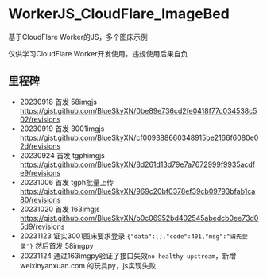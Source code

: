 # WorkerJS_CloudFlare_ImageBed

基于CloudFlare Worker的JS，多个图床示例

仅供学习CloudFlare Worker开发使用，违规使用后果自负

## 里程碑

- 20230918 首发 58imgjs https://gist.github.com/BlueSkyXN/0be89e736cd2fe0418f77c034538c502/revisions
- 20230919 首发 3001imgjs https://gist.github.com/BlueSkyXN/cf009388660348915be2166f6080e02d/revisions
- 20230924 首发 tgphimgjs https://gist.github.com/BlueSkyXN/8d261d13d79e7a7672999f9935acdfe9/revisions
- 20231006 首发 tgph批量上传 https://gist.github.com/BlueSkyXN/969c20bf0378ef39cb09793bfab1ca80/revisions
- 20231020 首发 163imgjs https://gist.github.com/BlueSkyXN/b0c06952bd402545abedcb0ee73d05d9/revisions
- 20231123 证实3001图床要求登录 ``{"data":[],"code":401,"msg":"请先登录"}`` 然后首发 58imgpy
- 20231124 通过163imgpy验证了接口失效``no healthy upstream``，新增 weixinyanxuan.com 的玩具py，js实现失败

